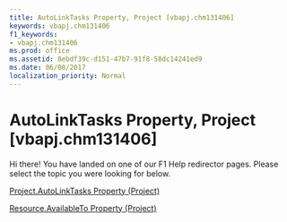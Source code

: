 ```yaml
---
title: AutoLinkTasks Property, Project [vbapj.chm131406]
keywords: vbapj.chm131406
f1_keywords:
- vbapj.chm131406
ms.prod: office
ms.assetid: 8ebdf39c-d151-47b7-91f8-58dc14241ed9
ms.date: 06/08/2017
localization_priority: Normal
---
```



# AutoLinkTasks Property, Project [vbapj.chm131406]

Hi there! You have landed on one of our F1 Help redirector pages. Please select the topic you were looking for below.

[Project.AutoLinkTasks Property (Project)](http://msdn.microsoft.com/library/300aed81-3404-4e46-6e01-78214b9507eb%28Office.15%29.aspx)

[Resource.AvailableTo Property (Project)](http://msdn.microsoft.com/library/27671dd6-77c8-0dea-eed5-943237c10dcd%28Office.15%29.aspx)


